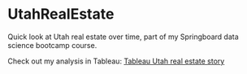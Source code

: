 # UtahRealEstate
Quick look at Utah real estate over time, part of my Springboard data science bootcamp course.

Check out my analysis in Tableau: [Tableau Utah real estate story](https://public.tableau.com/profile/jeffrey.jex#!/vizhome/UtahRealEstateByZip/GreaterSaltLakeHousingPriceRise)
